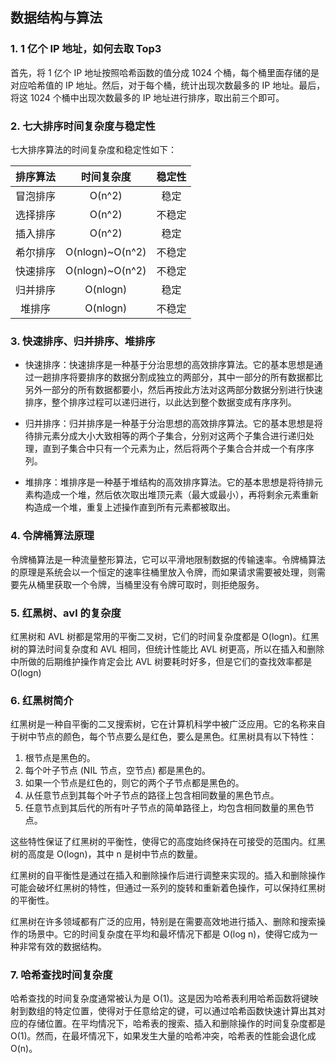 ## 数据结构与算法

### 1. 1 亿个 IP 地址，如何去取 Top3

首先，将 1 亿个 IP 地址按照哈希函数的值分成 1024 个桶，每个桶里面存储的是对应哈希值的 IP 地址。然后，对于每个桶，统计出现次数最多的 IP 地址。最后，将这 1024 个桶中出现次数最多的 IP 地址进行排序，取出前三个即可。

### 2. 七大排序时间复杂度与稳定性

七大排序算法的时间复杂度和稳定性如下：

| 排序算法 |   时间复杂度    | 稳定性 |
| :------: | :-------------: | :----: |
| 冒泡排序 |     O(n^2)      |  稳定  |
| 选择排序 |     O(n^2)      | 不稳定 |
| 插入排序 |     O(n^2)      |  稳定  |
| 希尔排序 | O(nlogn)~O(n^2) | 不稳定 |
| 快速排序 | O(nlogn)~O(n^2) | 不稳定 |
| 归并排序 |    O(nlogn)     |  稳定  |
|  堆排序  |    O(nlogn)     | 不稳定 |

### 3. 快速排序、归并排序、堆排序

- 快速排序：快速排序是一种基于分治思想的高效排序算法。它的基本思想是通过一趟排序将要排序的数据分割成独立的两部分，其中一部分的所有数据都比另外一部分的所有数据都要小，然后再按此方法对这两部分数据分别进行快速排序，整个排序过程可以递归进行，以此达到整个数据变成有序序列。

- 归并排序：归并排序是一种基于分治思想的高效排序算法。它的基本思想是将待排元素分成大小大致相等的两个子集合，分别对这两个子集合进行递归处理，直到子集合中只有一个元素为止，然后将两个子集合合并成一个有序序列。

- 堆排序：堆排序是一种基于堆结构的高效排序算法。它的基本思想是将待排元素构造成一个堆，然后依次取出堆顶元素（最大或最小），再将剩余元素重新构造成一个堆，重复上述操作直到所有元素都被取出。

### 4. 令牌桶算法原理

令牌桶算法是一种流量整形算法，它可以平滑地限制数据的传输速率。令牌桶算法的原理是系统会以一个恒定的速率往桶里放入令牌，而如果请求需要被处理，则需要先从桶里获取一个令牌，当桶里没有令牌可取时，则拒绝服务。

### 5. 红黑树、avl 的复杂度

红黑树和 AVL 树都是常用的平衡二叉树，它们的时间复杂度都是 O(logn)。红黑树的算法时间复杂度和 AVL 相同，但统计性能比 AVL 树更高，所以在插入和删除中所做的后期维护操作肯定会比 AVL 树要耗时好多，但是它们的查找效率都是 O(logn)

### 6. 红黑树简介

红黑树是一种自平衡的二叉搜索树，它在计算机科学中被广泛应用。它的名称来自于树中节点的颜色，每个节点要么是红色，要么是黑色。红黑树具有以下特性：

1. 根节点是黑色的。
2. 每个叶子节点 (NIL 节点，空节点) 都是黑色的。
3. 如果一个节点是红色的，则它的两个子节点都是黑色的。
4. 从任意节点到其每个叶子节点的路径上包含相同数量的黑色节点。
5. 任意节点到其后代的所有叶子节点的简单路径上，均包含相同数量的黑色节点。

这些特性保证了红黑树的平衡性，使得它的高度始终保持在可接受的范围内。红黑树的高度是 O(logn)，其中 n 是树中节点的数量。

红黑树的自平衡性是通过在插入和删除操作后进行调整来实现的。插入和删除操作可能会破坏红黑树的特性，但通过一系列的旋转和重新着色操作，可以保持红黑树的平衡性。

红黑树在许多领域都有广泛的应用，特别是在需要高效地进行插入、删除和搜索操作的场景中。它的时间复杂度在平均和最坏情况下都是 O(log n)，使得它成为一种非常有效的数据结构。

### 7. 哈希查找时间复杂度

哈希查找的时间复杂度通常被认为是 O(1)。这是因为哈希表利用哈希函数将键映射到数组的特定位置，使得对于任意给定的键，可以通过哈希函数快速计算出其对应的存储位置。在平均情况下，哈希表的搜索、插入和删除操作的时间复杂度都是 O(1)。然而，在最坏情况下，如果发生大量的哈希冲突，哈希表的性能会退化成 O(n)。

